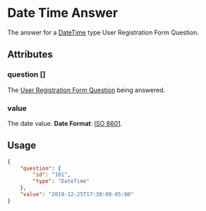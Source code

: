 # Date Time Answer <Badge text="object" vertical="middle" />
The answer for a [DateTime](./acrm-question-type/#date) type User Registration Form Question.

## Attributes
### question [<Badge text="object" vertical="middle" />]
The [User Registration Form Question](./acrm-question) being answered.

### value <Badge text="string" vertical="middle" />
The date value. **Date Format**: [ISO 8601](https://en.wikipedia.org/wiki/ISO_8601).

## Usage
``` json
{
    "question": {
        "id": "101",
        "type": "DateTime"
    },
    "value": "2019-12-25T17:30:00-05:00"   
}
```